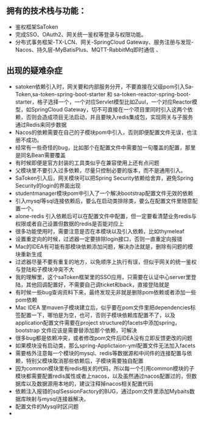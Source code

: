 ## 拥有的技术栈与功能：
- 鉴权框架SaToken
- 完成SSO、OAuth2、网关统一鉴权等登录与权限功能。
- 分布式事务框架-TX-LCN、网关-SpringCloud Gateway、服务注册与发现-Nacos、持久层-MyBatisPlus、MQTT-RabbitMq即时通信
、

## 出现的疑难杂症
- satoken依赖引入时，网关要和内部服务分开，不要直接在父级pom引入Sa-Token,sa-token-spring-boot-starter 和 sa-token-reactor-spring-boot-starter，格子选择一个，一个对应Servlet模型比如Zuul，一个对应Reactor模型，如SpringCloud Gateway，切不可直接在一个项目里同时引入这两个依赖，否则会造成项目无法启动，并且要映入redis集成包，实现网关与子服务通过Redis来同步数据
- Nacos的依赖需要在自己的子模块pom中引入，否则即便配置文件无误，也注册不成功。
- 经常有一些奇怪的bug，比如那个在配置文件中需要加一句覆盖的配置，那里是同名Bean需要覆盖
- 有时候即便是官方封装的工具类似乎在兼容使用上还有点问题
- 父模块里不要引入过多依赖，尽量只控制必要的版本，而不是通用引入。
- SaToken引入后，网关模块可以把Spring Security依赖给舍弃，避免Spring Security的login的界面出现
- studentmanager模块pom中引入了一个解决bootstrap配置文件无效的依赖
- 引入mysql等sql连接依赖后，要么在启动类排除类，要么在配置文件里随意配置一个。
- alone-redis 引入依赖后可以在配置文件中配置，但一定要看清楚业务redis与权限或者自己设置但数据的redis是否能对应上
- 很多功能使用时，需要注意是否在本模块以及引入依赖，比如thymeleaf
- 设置重定向的时候，过滤器一定要排除login接口，否则一直重定向报错
- Mac的IDEA有可能有那模块依赖添加问题，解决办法就是，删除有问题的模块重新生成
- 过滤器尽量不要有重复的地方，以免顺序上执行有误，但似乎网关的统一鉴权与登陆和子模块冲突不大
- 我的理解里，这个saToken框架里的SSO应用，只需要在认证中心server里登陆，其他回调配置好，不需要自己调ticket和back，直接登陆就是
- 有时候一些bug查询资料下来，最终发现无非就是删除pom依赖或者添加一些pom依赖
- Mac IDEA 里maven子模块建立后，似乎要在pom文件里把dependencies标签配置一下，哪怕是为空，也可，否则子模块依赖库配置不了，以及application配置文件需要在project structure的facets中添加spring，bootstrap
文件应该是需要替添加那个依赖，可解决
- 很多bug都是依赖冲突，或者修改pom文件后IDEA没有立即反馈更改的问题
- 如果模块没有启动类，那么spring-Applictaion-yml配置文件无法加入facets
- 需要格外注意每一个模块的mysql、redis等数据源和中间件的连接配置与依赖，特别父模块取消那些依赖后，子模块需要独自配置
- 因为common模块里有redis相关的代码，所以每一个引用common模块的子模块都需要配置redis属性或者上nacos，以及虽然通过nacos配置过的，但数据库以及数据源用本地的，建议注释掉nacos相关配置代码
- 依赖注入报错的sqlSessionFactory的BUG，通过pom文件里添加Mybaits数据库映射与mysql连接器解决。
- 配置文件的Mysql时区问题
- 